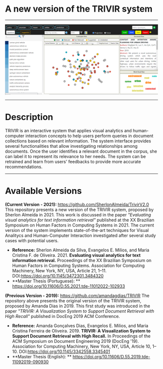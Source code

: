 # A new version of the TRIVIR system
---------------------------------------
![alt text](https://github.com/SherlonAlmeida/TrivirV2.0/blob/412b2c9e783789f7379eac5e6ed81829fa5bb8f7/Start%20Here%20-%20Presentation/Trivir.png) <br>


---------------------------------------
# Description
TRIVIR is an interactive system that applies visual analytics and human-computer interaction concepts to help users perform queries in document collections based on relevant information. The system interface provides several functionalities that allow investigating relationships among documents. Once the user identifies a relevant document in the corpus, she can label it to represent its relevance to her needs. The system can be retrained and learn from users' feedbacks to provide more accurate recommendations.

---------------------------------------
# Available Versions
**(Current Version - 2021):** https://github.com/SherlonAlmeida/TrivirV2.0 
This repository presents a new version of the TRIVIR system, proposed by Sherlon Almeida in 2021. This work is discussed in the paper *"Evaluating visual analytics for text information retrieval"* published at the XX Brazilian Symposium on Human Factors in Computing Systems in 2021. The current version of the system implements state-of-the-art techniques for Visual Analitycs and Human-Computer Interaction investigated after several study cases with potential users.

*   **Reference:** Sherlon Almeida da Silva, Evangelos E. Milios, and Maria Cristina F. de Oliveira. 2021. **Evaluating visual analytics for text information retrieval.** Proceedings of the XX Brazilian Symposium on Human Factors in Computing Systems. Association for Computing Machinery, New York, NY, USA, Article 21, 1–11. DOI:https://doi.org/10.1145/3472301.3484320
*   **Master Thesis (Portuguese): ** https://doi.org/10.11606/D.55.2021.tde-11012022-102933

**(Previous Version - 2019):** https://github.com/amandagdias/TRIVIR
The repository above presents the original version of the TRIVIR system, proposed by Amanda Dias in 2019. This first study was introduced in the paper *"TRIVIR: A Visualization System to Support Document Retrieval with High Recall"* published in DocEng 2019 ACM Conference.

*   **Reference:** Amanda Gonçalves Dias, Evangelos E. Milios, and Maria Cristina Ferreira de Oliveira. 2019. **TRIVIR: A Visualization System to Support Document Retrieval with High Recall.** In Proceedings of the ACM Symposium on Document Engineering 2019 (DocEng '19). Association for Computing Machinery, New York, NY, USA, Article 10, 1–10. DOI:https://doi.org/10.1145/3342558.3345401
*   **Master Thesis (English): ** https://doi.org/10.11606/D.55.2019.tde-11092019-090930